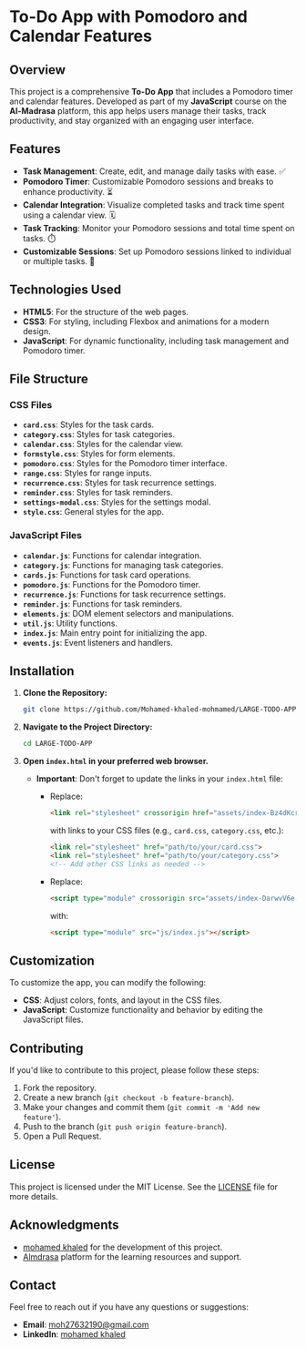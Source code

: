
# To-Do App with Pomodoro and Calendar Features

## Overview

This project is a comprehensive **To-Do App** that includes a Pomodoro timer and calendar features. Developed as part of my **JavaScript** course on the **Al-Madrasa** platform, this app helps users manage their tasks, track productivity, and stay organized with an engaging user interface.

## Features

- **Task Management**: Create, edit, and manage daily tasks with ease. ✅
- **Pomodoro Timer**: Customizable Pomodoro sessions and breaks to enhance productivity. ⏳
- **Calendar Integration**: Visualize completed tasks and track time spent using a calendar view. 🗓️
- **Task Tracking**: Monitor your Pomodoro sessions and total time spent on tasks. ⏱️
- **Customizable Sessions**: Set up Pomodoro sessions linked to individual or multiple tasks. 🔧

## Technologies Used

- **HTML5**: For the structure of the web pages.
- **CSS3**: For styling, including Flexbox and animations for a modern design.
- **JavaScript**: For dynamic functionality, including task management and Pomodoro timer.

## File Structure

### CSS Files
- **`card.css`**: Styles for the task cards.
- **`category.css`**: Styles for task categories.
- **`calendar.css`**: Styles for the calendar view.
- **`formstyle.css`**: Styles for form elements.
- **`pomodoro.css`**: Styles for the Pomodoro timer interface.
- **`range.css`**: Styles for range inputs.
- **`recurrence.css`**: Styles for task recurrence settings.
- **`reminder.css`**: Styles for task reminders.
- **`settings-modal.css`**: Styles for the settings modal.
- **`style.css`**: General styles for the app.

### JavaScript Files
- **`calendar.js`**: Functions for calendar integration.
- **`category.js`**: Functions for managing task categories.
- **`cards.js`**: Functions for task card operations.
- **`pomodoro.js`**: Functions for the Pomodoro timer.
- **`recurrence.js`**: Functions for task recurrence settings.
- **`reminder.js`**: Functions for task reminders.
- **`elements.js`**: DOM element selectors and manipulations.
- **`util.js`**: Utility functions.
- **`index.js`**: Main entry point for initializing the app.
- **`events.js`**: Event listeners and handlers.


## Installation

1. **Clone the Repository:**
   ```bash
   git clone https://github.com/Mohamed-khaled-mohmamed/LARGE-TODO-APP.git
   ```

2. **Navigate to the Project Directory:**
   ```bash
   cd LARGE-TODO-APP
   ```

3. **Open `index.html` in your preferred web browser.**

   - **Important**: Don't forget to update the links in your `index.html` file:
     - Replace:
       ```html
       <link rel="stylesheet" crossorigin href="assets/index-Bz4dKcr5.css">
       ```
       with links to your CSS files (e.g., `card.css`, `category.css`, etc.):
       ```html
       <link rel="stylesheet" href="path/to/your/card.css">
       <link rel="stylesheet" href="path/to/your/category.css">
       <!-- Add other CSS links as needed -->
       ```

     - Replace:
       ```html
       <script type="module" crossorigin src="assets/index-DarwvV6e.js"></script>
       ```
       with:
       ```html
       <script type="module" src="js/index.js"></script>
       ```


## Customization

To customize the app, you can modify the following:

- **CSS**: Adjust colors, fonts, and layout in the CSS files.
- **JavaScript**: Customize functionality and behavior by editing the JavaScript files.

## Contributing

If you'd like to contribute to this project, please follow these steps:

1. Fork the repository.
2. Create a new branch (`git checkout -b feature-branch`).
3. Make your changes and commit them (`git commit -m 'Add new feature'`).
4. Push to the branch (`git push origin feature-branch`).
5. Open a Pull Request.

## License

This project is licensed under the MIT License. See the [LICENSE](LICENSE) file for more details.

## Acknowledgments

- [mohamed khaled](https://www.linkedin.com/in/mohamed-khaled-full-stack/) for the development of this project.
- [Almdrasa](https://github.com/Almdrasa) platform for the learning resources and support.

## Contact

Feel free to reach out if you have any questions or suggestions:
- **Email**: [moh27632190@gmail.com](mailto:moh27632190@gmail.com)
- **LinkedIn**: [mohamed khaled](https://www.linkedin.com/in/mohamed-khaled-full-stack/)

